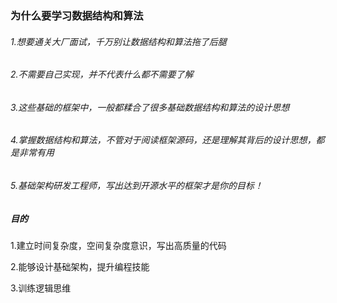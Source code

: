### 为什么要学习数据结构和算法

###### 1.想要通关大厂面试，千万别让数据结构和算法拖了后腿

###### 2.不需要自己实现，并不代表什么都不需要了解

###### 3.这些基础的框架中，一般都糅合了很多基础数据结构和算法的设计思想

###### 4.掌握数据结构和算法，不管对于阅读框架源码，还是理解其背后的设计思想，都是非常有用

###### 5.基础架构研发工程师，写出达到开源水平的框架才是你的目标！





##### 目的

1.建立时间复杂度，空间复杂度意识，写出高质量的代码

2.能够设计基础架构，提升编程技能

3.训练逻辑思维